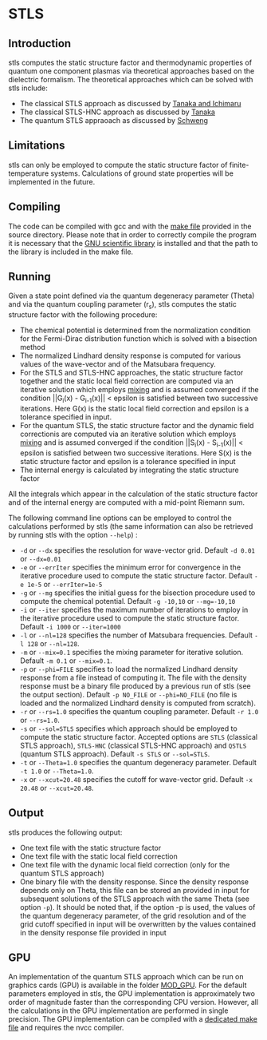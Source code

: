 # STLS

## Introduction

stls computes the static structure factor and thermodynamic properties of quantum one component plasmas via theoretical approaches based on the dielectric formalism. The theoretical approaches which can be solved with stls include:

* The classical STLS approach as discussed by [Tanaka and Ichimaru](https://journals.jps.jp/doi/abs/10.1143/JPSJ.55.2278)
* The classical STLS-HNC approach as discussed by [Tanaka](https://aip.scitation.org/doi/full/10.1063/1.4969071)
* The quantum STLS appraoach as discussed by [Schweng](https://journals.aps.org/prb/abstract/10.1103/PhysRevB.48.2037)

## Limitations

stls can only be employed to compute the static structure factor of finite-temperature systems. Calculations of ground state properties will be implemented in the future.

## Compiling

The code can be compiled with gcc and with the [make file](Makefile) provided in the source directory. Please note that in order to correctly compile the program it is necessary 
that the [GNU scientific library](https://www.gnu.org/software/gsl/) is installed and that the path to the library is included in the make file.

## Running 

Given a state point defined via the quantum degeneracy parameter (Theta) and via the quantum coupling parameter (r<sub>s</sub>), stls computes the static structure factor with the following procedure:

* The chemical potential is determined from the normalization condition for the Fermi-Dirac distribution function which is solved with a bisection method
* The normalized Lindhard density response is computed for various values of the wave-vector and of the Matsubara frequency.
* For the STLS and STLS-HNC approaches, the static structure factor together and the static local field correction are computed via an iterative solution which employs [mixing](https://aip.scitation.org/doi/abs/10.1063/1.1682399]) and is assumed converged if the condition 
||G<sub>i</sub>(x) - G<sub>i-1</sub>(x)|| < epsilon is satisfied between two successive iterations. Here G(x) is the static local field correction and epsilon is a tolerance specified in input.
* For the quantum STLS, the static structure factor and the dynamic field correctionis are computed via an iterative solution which employs [mixing](https://aip.scitation.org/doi/abs/10.1063/1.1682399]) and is assumed converged if the condition 
||S<sub>i</sub>(x) - S<sub>i-1</sub>(x)|| < epsilon is satisfied between two successive iterations. Here S(x) is the static structure factor and epsilon is a tolerance specified in input
* The internal energy is calculated by integrating the static structure factor

All the integrals which appear in the calculation of the static structure factor and of the internal energy are computed with a mid-point Riemann sum.

The following command line options can be employed to control the calculations performed by stls (the same information can also be retrieved by running stls with the option `--help`) :

  * `-d` or `--dx` specifies the  resolution for wave-vector grid. Default `-d 0.01` or `--dx=0.01`
  * `-e` or `--errIter` specifies the minimum error for convergence in the iterative procedure used to compute the static structure factor.  Default `-e 1e-5` or `--errIter=1e-5`
  * `-g` or `--mg` specifies the initial guess for the bisection procedure used to compute the chemical potential.  Default `-g -10,10` or `--mg=-10,10`
  * `-i` or `--iter`  specifies the maximum number of iterations to employ in the iterative procedure used to compute the static structure factor.  Default `-i 1000` or `--iter=1000`
  * `-l` or `--nl=128`  specifies the number of Matsubara frequencies.  Default `-l 128` or `--nl=128`.
  * `-m` or `--mix=0.1` specifies the mixing parameter for iterative solution.  Default `-m 0.1` or `--mix=0.1`.
  * `-p` or `--phi=FILE` specifies to load the normalized Lindhard density response from a file instead of computing it. The file with the density response must be a binary file produced by a previous run of stls (see the output section). Default `-p NO_FILE` or `--phi=NO_FILE` (no file is loaded and the normalized Lindhard density is computed from scratch).
  * `-r` or `--rs=1.0`    specifies the  quantum coupling parameter. Default `-r 1.0` or `--rs=1.0`.
  * `-s` or `--sol=STLS`   specifies which approach should be employed to compute the static structure factor. Accepted options are `STLS` (classical STLS approach), `STLS-HNC` (classical STLS-HNC approach) and `QSTLS` (quantum STLS approach). Default `-s STLS` or `--sol=STLS`.
  * `-t` or `--Theta=1.0` specifies the  quantum degeneracy parameter. Default `-t 1.0` or `--Theta=1.0`.
  * `-x` or `--xcut=20.48` specifies the cutoff for wave-vector grid. Default `-x 20.48` or `--xcut=20.48`.
 
  ## Output 
  
  stls produces the following output:
  
  * One text file with the static structure factor
  * One text file with the static local field correction 
  * One text file with the dynamic local field correction (only for the quantum STLS approach)
  * One binary file with the density response. Since the density response depends only on Theta, this file can be stored an provided in input for subsequent solutions of the STLS approach with the same Theta (see option `-p`). It should be noted that, if the option -p is used, the values of the quantum degeneracy parameter, of the grid resolution and of the grid cutoff specified in input will be overwritten by the values contained in the density response file provided in input

## GPU 

An implementation of the quantum STLS approach which can be run on graphics cards (GPU) is available in the folder [MOD_GPU](MOD_GPU). For the default parameters employed in stls, the GPU implementation is approximately two order of magnitude faster than the corresponding CPU version. However, all the calculations in the GPU implementation are performed in single precision. The GPU implementation can be compiled with a [dedicated make file](MOD_GPU/Makefile) and requires the nvcc compiler.
